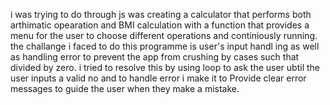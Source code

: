 i was trying to do through js was creating a calculator that performs both arthimatic opearation and BMI calculation with a function that provides a menu for the user to choose different operations and  continiously running. the challange i faced to do this programme is user's input handl ing as well as handling error to prevent the app from crushing by cases such that divided by zero. i tried to resolve this by using loop to ask the user ubtil the user inputs a valid no and to handle error i make it to  Provide clear error messages to guide the user when they make a mistake.
